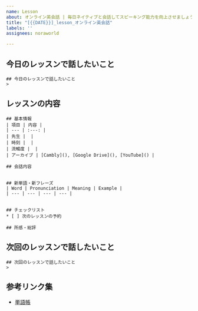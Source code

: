```yaml
---
name: Lesson
about: オンライン英会話 | 毎日ネイティブと会話してスピーキング能力を向上させましょう
title: "[{{DATE}}]_lesson_オンライン英会話"
labels: ''
assignees: noraworld

---
```


## 今日のレッスンで話したいこと
```
## 今日のレッスンで話したいこと
> 
```



## レッスンの内容
```
## 基本情報
| 項目 | 内容 |
| --- | :---: |
| 先生 |  |
| 時刻 |  |
| 流暢度 |  |
| アーカイブ | [Cambly](), [Google Drive](), [YouTube]() |

## 会話内容


## 新単語・新フレーズ
| Word | Pronunciation | Meaning | Example |
| --- | --- | --- | --- |


## チェックリスト
* [ ] 次のレッスンの予約

## 所感・総評

```



## 次回のレッスンで話したいこと
```
## 次回のレッスンで話したいこと
> 
```



## 参考リンク集
* [単語帳](https://github.com/noraworld/memo/blob/main/Atsueigo%20School/%E5%8D%98%E8%AA%9E/wordbook.md)
